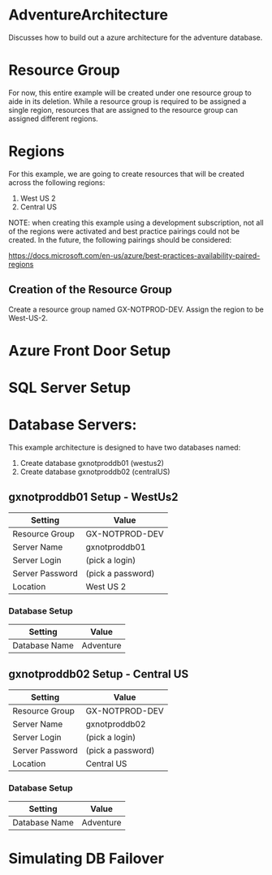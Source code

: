 # AdventureArchitecture
Discusses how to build out a azure architecture for the adventure database.

# Resource Group
For now, this entire example will be created under one resource group to aide in its deletion.  While a resource group is required to be assigned a single region, resources that are assigned to the resource group can assigned different regions.  

# Regions

For this example, we are going to create resources that will be created across the following regions:
1. West US 2
1. Central US

NOTE: when creating this example using a development subscription, not all of the regions were activated and best practice pairings could not be created.  In the future, the following pairings should be considered:

https://docs.microsoft.com/en-us/azure/best-practices-availability-paired-regions

## Creation of the Resource Group

Create a resource group named GX-NOTPROD-DEV.  Assign the region to be West-US-2.  

# Azure Front Door Setup



# SQL Server Setup

# Database Servers:
This example architecture is designed to have two databases named:
1. Create database gxnotproddb01 (westus2)
1. Create database gxnotproddb02 (centralUS)

## gxnotproddb01 Setup - WestUs2

Setting | Value
------- | -----
Resource Group | GX-NOTPROD-DEV
Server Name | gxnotproddb01
Server Login | (pick a login)
Server Password | (pick a password)
Location | West US 2

### Database Setup

Setting | Value
------- | -----
Database Name | Adventure


## gxnotproddb02 Setup - Central US
Setting | Value
------- | -----
Resource Group | GX-NOTPROD-DEV
Server Name | gxnotproddb02
Server Login | (pick a login)
Server Password | (pick a password)
Location | Central US

### Database Setup

Setting | Value
------- | -----
Database Name | Adventure


# Simulating DB Failover
